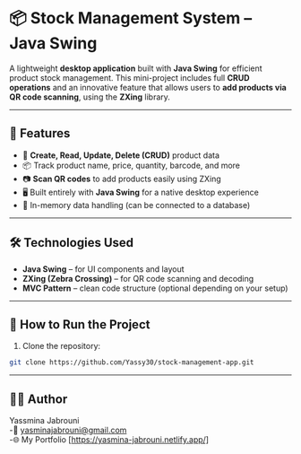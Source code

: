 # 📦 Stock Management System – Java Swing

A lightweight **desktop application** built with **Java Swing** for efficient product stock management. This mini-project includes full **CRUD operations** and an innovative feature that allows users to **add products via QR code scanning**, using the **ZXing** library.

---

## 🚀 Features

- 📝 **Create, Read, Update, Delete (CRUD)** product data  
- 📦 Track product name, price, quantity, barcode, and more  
- 📷 **Scan QR codes** to add products easily using ZXing  
- 🖥️ Built entirely with **Java Swing** for a native desktop experience  
- 💾 In-memory data handling (can be connected to a database)

---

## 🛠️ Technologies Used

- **Java Swing** – for UI components and layout
- **ZXing (Zebra Crossing)** – for QR code scanning and decoding
- **MVC Pattern** – clean code structure (optional depending on your setup)

---

## 🔧 How to Run the Project

1. Clone the repository:

```bash
git clone https://github.com/Yassy30/stock-management-app.git
```
---

## 👩‍💻 Author
Yassmina Jabrouni<br>
 -📧 yasminajabrouni@gmail.com <br>
 -🌐 My Portfolio [https://yasmina-jabrouni.netlify.app/]
